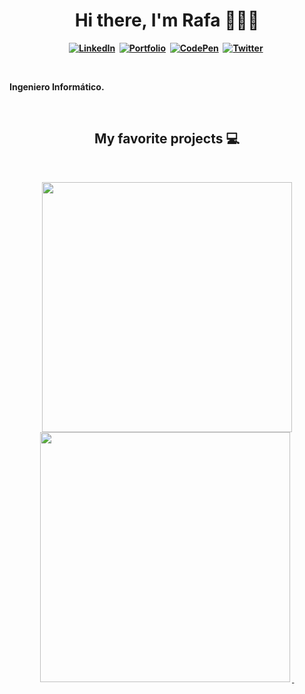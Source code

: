 <p>
  <h1 align="center"><b>Hi there, I'm Rafa 👨🏽‍💻</h1>
</p>
<p align="center">
<a href=""><img src="" alt="LinkedIn" /></a>&nbsp;
<a href="http://rafaelortegaweb.es"><img src="https://img.shields.io/badge/-Portafolio-green" alt="Portfolio" /></a>&nbsp;
<a href=""><img src="" alt="CodePen" /></a>&nbsp;
<a href="https://twitter.com/raortega8906"><img src="https://img.shields.io/twitter/url?label=Tweet&style=social&url=https%3A%2F%2Ftwitter.com%2Fraortega8906l" alt="Twitter" /></a>&nbsp;
</p>
<br />

<p>Ingeniero Informático.</p>
<br />

<h2 align="center">My favorite projects 💻</h2>
<br />

<p align="center">
  <img width="400" src="" />
  <img width="400" src="" />
  <a href="">
    <img align="" src="" />
  </a>
  <a href="">
    <img align="" src="" />
  </a> 
</p>
<br />

<!--
### Hola 👋🏽, soy Rafa 👨🏽‍💻

![Twitter URL](https://img.shields.io/twitter/url?logo=Twitter&style=social&url=https://twitter.com/raortega8906)

**raortega8906/raortega8906** is a ✨ _special_ ✨ repository because its `README.md` (this file) appears on your GitHub profile.

Here are some ideas to get you started:

- 🔭 I’m currently working on ...
- 🌱 I’m currently learning ...
- 👯 I’m looking to collaborate on ...
- 🤔 I’m looking for help with ...
- 💬 Ask me about ...
- 📫 How to reach me: ...
- 😄 Pronouns: ...
- ⚡ Fun fact: ...
-->
